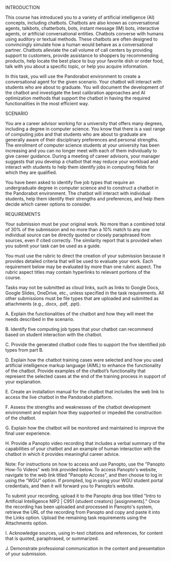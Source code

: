 INTRODUCTION

This course has introduced you to a variety of artificial intelligence (AI) concepts, including chatbots. Chatbots are also known as conversational agents, talkbots, chatterbots, bots, instant message (IM) bots, interactive agents, or artificial conversational entities. Chatbots converse with humans using auditory or textual methods. These chatbots are often designed to convincingly simulate how a human would behave as a conversational partner. Chatbots alleviate the call volume of call centers by providing support to customers, provide assistance to shoppers by recommending products, help locate the best place to buy your favorite dish or order food, talk with you about a specific topic, or help you acquire information.

In this task, you will use the Pandorabot environment to create a conversational agent for the given scenario. Your chatbot will interact with students who are about to graduate. You will document the development of the chatbot and investigate the best calibration approaches and AI optimization methods that support the chatbot in having the required functionalities in the most efficient way.

SCENARIO

You are a career advisor working for a university that offers many degrees, including a degree in computer science. You know that there is a vast range of computing jobs and that students who are about to graduate are generally aware of their disciplinary preferences and personal strengths. The enrollment of computer science students at your university has been increasing and you can no longer meet with each of them individually to give career guidance. During a meeting of career advisors, your manager suggests that you develop a chatbot that may reduce your workload and interact with students to help them identify jobs in computing fields for which they are qualified.

You have been asked to identify five job types that require an undergraduate degree in computer science and to construct a chatbot in the Pandorabot environment. The chatbot will interact with individual students, help them identify their strengths and preferences, and help them decide which career options to consider.

REQUIREMENTS

Your submission must be your original work. No more than a combined total of 30% of the submission and no more than a 10% match to any one individual source can be directly quoted or closely paraphrased from sources, even if cited correctly. The similarity report that is provided when you submit your task can be used as a guide. 

You must use the rubric to direct the creation of your submission because it provides detailed criteria that will be used to evaluate your work. Each requirement below may be evaluated by more than one rubric aspect. The rubric aspect titles may contain hyperlinks to relevant portions of the course.

Tasks may not be submitted as cloud links, such as links to Google Docs, Google Slides, OneDrive, etc., unless specified in the task requirements. All other submissions must be file types that are uploaded and submitted as attachments (e.g., .docx, .pdf, .ppt).

A.  Explain the functionalities of the chatbot and how they will meet the needs described in the scenario.

B.  Identify five computing job types that your chatbot can recommend based on student interaction with the chatbot.

C.  Provide the generated chatbot code files to support the five identified job types from part B.

D.  Explain how the chatbot training cases were selected and how you used artificial intelligence markup language (AIML) to enhance the functionality of the chatbot. Provide examples of the chatbot’s functionality that represent the selected cases at the end of the training process in support of your explanation.

E.  Create an installation manual for the chatbot that includes the web link to access the live chatbot in the Pandorabot platform.

F.  Assess the strengths and weaknesses of the chatbot development environment and explain how they supported or impeded the construction of the chatbot.

G.  Explain how the chatbot will be monitored and maintained to improve the final user experience.

H.  Provide a Panopto video recording that includes a verbal summary of the capabilities of your chatbot and an example of human interaction with the chatbot in which it provides meaningful career advice.

Note: For instructions on how to access and use Panopto, use the "Panopto How-To Videos" web link provided below. To access Panopto's website, navigate to the web link titled "Panopto Access", and then choose to log in using the “WGU” option. If prompted, log in using your WGU student portal credentials, and then it will forward you to Panopto’s website.

To submit your recording, upload it to the Panopto drop box titled "Intro to Artificial Intelligence NIP2 | C951 (student creators) [assignments]." Once the recording has been uploaded and processed in Panopto's system, retrieve the URL of the recording from Panopto and copy and paste it into the Links option. Upload the remaining task requirements using the Attachments option.

I.  Acknowledge sources, using in-text citations and references, for content that is quoted, paraphrased, or summarized.

J.  Demonstrate professional communication in the content and presentation of your submission.
